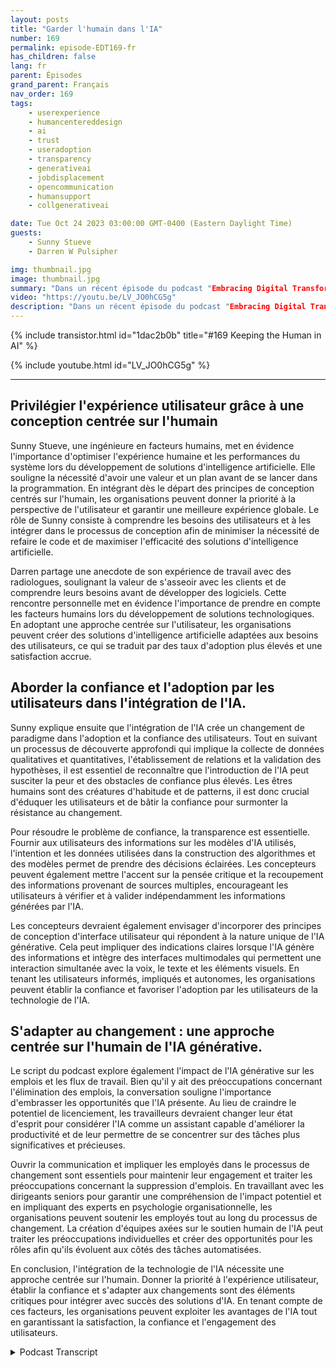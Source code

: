 ```yaml
---
layout: posts
title: "Garder l'humain dans l'IA"
number: 169
permalink: episode-EDT169-fr
has_children: false
lang: fr
parent: Épisodes
grand_parent: Français
nav_order: 169
tags:
    - userexperience
    - humancentereddesign
    - ai
    - trust
    - useradoption
    - transparency
    - generativeai
    - jobdisplacement
    - opencommunication
    - humansupport
    - collgenerativeai

date: Tue Oct 24 2023 03:00:00 GMT-0400 (Eastern Daylight Time)
guests:
    - Sunny Stueve
    - Darren W Pulsipher

img: thumbnail.jpg
image: thumbnail.jpg
summary: "Dans un récent épisode du podcast "Embracing Digital Transformation", l'animateur Darren Pulsipher, architecte principal des solutions pour le secteur public chez Intel, interviewe Sunny Stueve, responsable de l'intelligence artificielle centrée sur l'humain chez Leidos. Le podcast explore l'importance de la conception centrée sur l'humain et de l'expérience utilisateur lors de l'intégration de la technologie d'intelligence artificielle."
video: "https://youtu.be/LV_JO0hCG5g"
description: "Dans un récent épisode du podcast "Embracing Digital Transformation", l'animateur Darren Pulsipher, architecte principal des solutions pour le secteur public chez Intel, interviewe Sunny Stueve, responsable de l'intelligence artificielle centrée sur l'humain chez Leidos. Le podcast explore l'importance de la conception centrée sur l'humain et de l'expérience utilisateur lors de l'intégration de la technologie d'intelligence artificielle."
---
```


<div>
{% include transistor.html id="1dac2b0b" title="#169 Keeping the Human in AI" %}

{% include youtube.html id="LV_JO0hCG5g" %}
</div>

---

## Privilégier l'expérience utilisateur grâce à une conception centrée sur l'humain

Sunny Stueve, une ingénieure en facteurs humains, met en évidence l'importance d'optimiser l'expérience humaine et les performances du système lors du développement de solutions d'intelligence artificielle. Elle souligne la nécessité d'avoir une valeur et un plan avant de se lancer dans la programmation. En intégrant dès le départ des principes de conception centrés sur l'humain, les organisations peuvent donner la priorité à la perspective de l'utilisateur et garantir une meilleure expérience globale. Le rôle de Sunny consiste à comprendre les besoins des utilisateurs et à les intégrer dans le processus de conception afin de minimiser la nécessité de refaire le code et de maximiser l'efficacité des solutions d'intelligence artificielle.

Darren partage une anecdote de son expérience de travail avec des radiologues, soulignant la valeur de s'asseoir avec les clients et de comprendre leurs besoins avant de développer des logiciels. Cette rencontre personnelle met en évidence l'importance de prendre en compte les facteurs humains lors du développement de solutions technologiques. En adoptant une approche centrée sur l'utilisateur, les organisations peuvent créer des solutions d'intelligence artificielle adaptées aux besoins des utilisateurs, ce qui se traduit par des taux d'adoption plus élevés et une satisfaction accrue.

## Aborder la confiance et l'adoption par les utilisateurs dans l'intégration de l'IA.

Sunny explique ensuite que l'intégration de l'IA crée un changement de paradigme dans l'adoption et la confiance des utilisateurs. Tout en suivant un processus de découverte approfondi qui implique la collecte de données qualitatives et quantitatives, l'établissement de relations et la validation des hypothèses, il est essentiel de reconnaître que l'introduction de l'IA peut susciter la peur et des obstacles de confiance plus élevés. Les êtres humains sont des créatures d'habitude et de patterns, il est donc crucial d'éduquer les utilisateurs et de bâtir la confiance pour surmonter la résistance au changement.

Pour résoudre le problème de confiance, la transparence est essentielle. Fournir aux utilisateurs des informations sur les modèles d'IA utilisés, l'intention et les données utilisées dans la construction des algorithmes et des modèles permet de prendre des décisions éclairées. Les concepteurs peuvent également mettre l'accent sur la pensée critique et la recoupement des informations provenant de sources multiples, encourageant les utilisateurs à vérifier et à valider indépendamment les informations générées par l'IA.

Les concepteurs devraient également envisager d'incorporer des principes de conception d'interface utilisateur qui répondent à la nature unique de l'IA générative. Cela peut impliquer des indications claires lorsque l'IA génère des informations et intègre des interfaces multimodales qui permettent une interaction simultanée avec la voix, le texte et les éléments visuels. En tenant les utilisateurs informés, impliqués et autonomes, les organisations peuvent établir la confiance et favoriser l'adoption par les utilisateurs de la technologie de l'IA.

## S'adapter au changement : une approche centrée sur l'humain de l'IA générative.

Le script du podcast explore également l'impact de l'IA générative sur les emplois et les flux de travail. Bien qu'il y ait des préoccupations concernant l'élimination des emplois, la conversation souligne l'importance d'embrasser les opportunités que l'IA présente. Au lieu de craindre le potentiel de licenciement, les travailleurs devraient changer leur état d'esprit pour considérer l'IA comme un assistant capable d'améliorer la productivité et de leur permettre de se concentrer sur des tâches plus significatives et précieuses.

Ouvrir la communication et impliquer les employés dans le processus de changement sont essentiels pour maintenir leur engagement et traiter les préoccupations concernant la suppression d'emplois. En travaillant avec les dirigeants seniors pour garantir une compréhension de l'impact potentiel et en impliquant des experts en psychologie organisationnelle, les organisations peuvent soutenir les employés tout au long du processus de changement. La création d'équipes axées sur le soutien humain de l'IA peut traiter les préoccupations individuelles et créer des opportunités pour les rôles afin qu'ils évoluent aux côtés des tâches automatisées.

En conclusion, l'intégration de la technologie de l'IA nécessite une approche centrée sur l'humain. Donner la priorité à l'expérience utilisateur, établir la confiance et s'adapter aux changements sont des éléments critiques pour intégrer avec succès des solutions d'IA. En tenant compte de ces facteurs, les organisations peuvent exploiter les avantages de l'IA tout en garantissant la satisfaction, la confiance et l'engagement des utilisateurs.



<details>
<summary> Podcast Transcript </summary>

<p></p>

</details>
